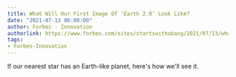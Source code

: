 ```yaml
---
title: What Will Our First Image Of ‘Earth 2.0’ Look Like?
date: "2021-07-13 06:00:00"
author: Forbes - Innovation
authorlink: https://www.forbes.com/sites/startswithabang/2021/07/13/what-will-our-first-image-of-earth-20-look-like/
tags:
- Forbes-Innovation
---
```

If our nearest star has an Earth-like planet, here's how we'll see it.